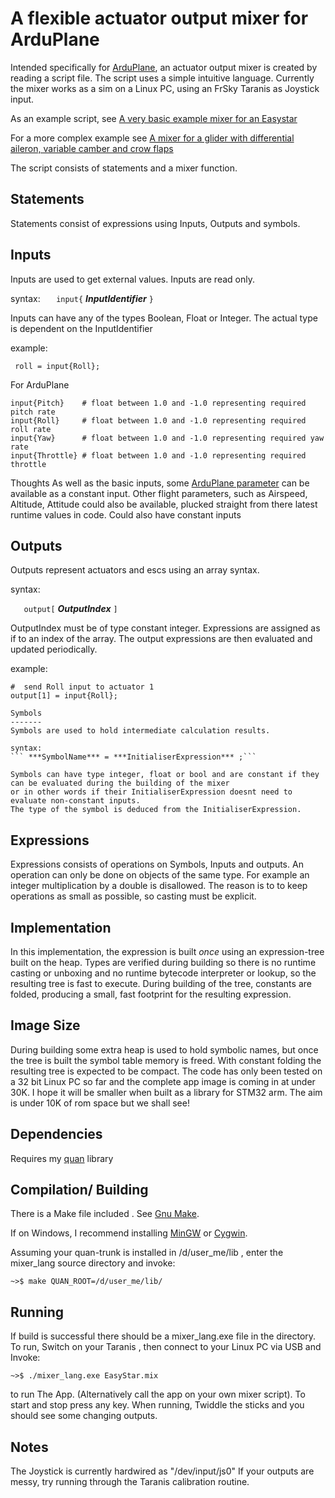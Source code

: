 A flexible actuator output mixer for ArduPlane
================================================

Intended specifically for [ArduPlane](http://plane.ardupilot.com), an actuator output mixer is 
created by reading a script file. The script uses a simple intuitive language. Currently the mixer
works as a sim on a Linux PC, using an FrSky Taranis as Joystick input.

As an example script, see [A very basic example mixer for an Easystar](EasyStar.mix)

For a more complex example see [A mixer for a glider with differential aileron, variable camber and crow flaps](glider.mix)

The script consists of statements and a mixer function.

Statements
----------
Statements consist of expressions using Inputs, Outputs and symbols.


Inputs
------
Inputs are used to get external values. Inputs are read only.

syntax:
 ```   input{``` ***InputIdentifier*** ```}```

Inputs can have any of the types Boolean, Float or Integer. The actual type is dependent on the InputIdentifier

example:
   
``` roll = input{Roll};```

For ArduPlane

```
input{Pitch}    # float between 1.0 and -1.0 representing required pitch rate
input{Roll}     # float between 1.0 and -1.0 representing required roll rate
input{Yaw}      # float between 1.0 and -1.0 representing required yaw rate
input{Throttle} # float between 1.0 and -1.0 representing required throttle
```

Thoughts
As well as the basic inputs, some [ArduPlane parameter](http://plane.ardupilot.com/wiki/arduplane-parameters/)
can be available as a constant input. Other flight parameters, such as Airspeed, Altitude, Attitude could also be available, 
plucked straight from there latest runtime values in code.
Could also have constant inputs


Outputs
-------
Outputs represent actuators and escs using an array syntax.

syntax:

 ```   output[``` ***OutputIndex*** ```]```


OutputIndex must be of type constant integer. 
Expressions are assigned as if to an index of the array.
The output expressions are then evaluated and updated periodically.

example:

```
#  send Roll input to actuator 1
output[1] = input{Roll};

Symbols
-------
Symbols are used to hold intermediate calculation results.

syntax:
``` ***SymbolName*** = ***InitialiserExpression*** ;```

Symbols can have type integer, float or bool and are constant if they can be evaluated during the building of the mixer
or in other words if their InitialiserExpression doesnt need to evaluate non-constant inputs.
The type of the symbol is deduced from the InitialiserExpression.

```

Expressions
-----------
Expressions consists of operations on Symbols, Inputs and outputs.
An operation can only be done on objects of the same type. For example an integer multiplication by a double is disallowed.
The reason is to to keep operations as small as possible, so casting must be explicit.

Implementation
--------------

In this implementation, the expression is built *once* using an expression-tree built on the heap. 
Types are verified during building so there is no runtime casting or unboxing and no runtime
bytecode interpreter or lookup, so the resulting tree is fast to execute. 
During building of the tree, constants are folded, producing a small, fast footprint for the resulting expression.
  
Image Size
----------

During building some extra heap is used to hold symbolic names, but once the tree is built the symbol table memory is freed.
With constant folding the resulting tree is expected to be compact.
The code has only been tested on a 32 bit Linux PC so far and the complete app image is coming in at under 30K.
I hope it will be smaller when built as a library for STM32 arm. The aim is under 10K of rom space but we shall see!

Dependencies
------------

Requires my [quan](https://github.com/kwikius/quan-trunk.git) library  

Compilation/ Building
---------------------

There is a Make file included . See [Gnu Make](https://www.gnu.org/software/make).

If on Windows, I recommend installing [MinGW](http://www.mingw.org) or [Cygwin](https://www.cygwin.com).

Assuming your quan-trunk is installed in /d/user_me/lib , enter the mixer_lang source directory and invoke:

```
~>$ make QUAN_ROOT=/d/user_me/lib/
```

Running
-------

If build is successful there should be a mixer_lang.exe file in the directory. To run, Switch on your Taranis , 
then connect to your Linux PC via USB and Invoke:

```
~>$ ./mixer_lang.exe EasyStar.mix
```

to run The App. (Alternatively call the app on your own mixer script). To start and stop press any key.
When running, Twiddle the sticks and you should see some changing outputs.

Notes
-----

The Joystick is currently hardwired as "/dev/input/js0"
If your outputs are  messy, try running through the Taranis calibration routine.


